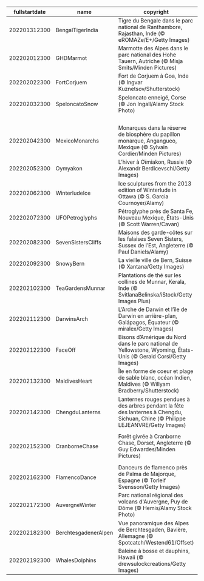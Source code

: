 |fullstartdate|name|copyright|title|image|
|--|--|--|--|--|
202201312300|BengalTigerIndia|Tigre du Bengale dans le parc national de Ranthambore, Rajasthan, Inde (© eROMAZe/E+/Getty Images)|Sa majesté le tigre|![](/fr-FR/2022/02/202201312300BengalTigerIndia.jpg)|
202202012300|GHDMarmot|Marmotte des Alpes dans le parc national des Hohe Tauern, Autriche (© Misja Smits/Minden Pictures)|Une marmotte chanceuse !|![](/fr-FR/2022/02/202202012300GHDMarmot.jpg)|
202202022300|FortCorjuem|Fort de Corjuem à Goa, Inde (© Ingvar Kuznetsov/Shutterstock)|Vestiges d’un autre temps|![](/fr-FR/2022/02/202202022300FortCorjuem.jpg)|
202202032300|SpeloncatoSnow|Speloncato enneigé, Corse (© Jon Ingall/Alamy Stock Photo)|Tout là-haut|![](/fr-FR/2022/02/202202032300SpeloncatoSnow.jpg)|
||||![](/fr-FR/2022/02/.jpg)|
202202042300|MexicoMonarchs|Monarques dans la réserve de biosphère du papillon monarque, Angangueo, Mexique (© Sylvain Cordier/Minden Pictures)|Papillonnez !|![](/fr-FR/2022/02/202202042300MexicoMonarchs.jpg)|
202202052300|Oymyakon|L’hiver à Oïmiakon, Russie (© Alexandr Berdicevschi/Getty Images)|Le vrai froid|![](/fr-FR/2022/02/202202052300Oymyakon.jpg)|
202202062300|WinterludeIce|Ice sculptures from the 2013 edition of Winterlude in Ottawa (© S. Garcia Cournoyer/Alamy)|Le Canada fête l’hiver|![](/fr-FR/2022/02/202202062300WinterludeIce.jpg)|
202202072300|UFOPetroglyphs|Pétroglyphe près de Santa Fe, Nouveau Mexique, États-Unis (© Scott Warren/Cavan)|Nous ne sommes pas seuls|![](/fr-FR/2022/02/202202072300UFOPetroglyphs.jpg)|
202202082300|SevenSistersCliffs|Maisons des garde-côtes sur les falaises Seven Sisters, Sussex de l’Est, Angleterre (© Paul Daniels/Alamy)|Sur une pente glissante|![](/fr-FR/2022/02/202202082300SevenSistersCliffs.jpg)|
202202092300|SnowyBern|La vieille ville de Bern, Suisse (© Xantana/Getty Images)|Ville bleue|![](/fr-FR/2022/02/202202092300SnowyBern.jpg)|
202202102300|TeaGardensMunnar|Plantations de thé sur les collines de Munnar, Kerala, Inde (© SvitlanaBelinska/iStock/Getty Images Plus)|Avec un nuage de lait|![](/fr-FR/2022/02/202202102300TeaGardensMunnar.jpg)|
202202112300|DarwinsArch|L’Arche de Darwin et l’île de Darwin en arrière-plan, Galápagos, Équateur (© miralex/Getty Images)|Allégorie de l’évolution|![](/fr-FR/2022/02/202202112300DarwinsArch.jpg)|
202202122300|FaceOff|Bisons d’Amérique du Nord dans le parc national de Yellowstone, Wyoming, États-Unis (© Gerald Corsi/Getty Images)|Conflit d’intérêts|![](/fr-FR/2022/02/202202122300FaceOff.jpg)|
202202132300|MaldivesHeart|Île en forme de coeur et plage de sable blanc, océan Indien, Maldives (© Willyam Bradberry/Shutterstock)|Le cœur des Maldives|![](/fr-FR/2022/02/202202132300MaldivesHeart.jpg)|
202202142300|ChengduLanterns|Lanternes rouges pendues à des arbres pendant la fête des lanternes à Chengdu, Sichuan, Chine (© Philippe LEJEANVRE/Getty Images)|La fête des lanternes|![](/fr-FR/2022/02/202202142300ChengduLanterns.jpg)|
202202152300|CranborneChase|Forêt givrée à Cranborne Chase, Dorset, Angleterre (© Guy Edwardes/Minden Pictures)|Le charme discret de la campagne anglaise|![](/fr-FR/2022/02/202202152300CranborneChase.jpg)|
202202162300|FlamencoDance|Danceurs de flamenco près de Palma de Majorque, Espagne (© Torleif Svensson/Getty Images)|Danser de tout son cœur|![](/fr-FR/2022/02/202202162300FlamencoDance.jpg)|
202202172300|AuvergneWinter|Parc national régional des volcans d'Auvergne, Puy de Dôme (© Hemis/Alamy Stock Photo)|L’hiver en Auvergne|![](/fr-FR/2022/02/202202172300AuvergneWinter.jpg)|
202202182300|BerchtesgadenerAlpen|Vue panoramique des Alpes de Berchtesgaden, Bavière, Allemagne (© Spotcatch/Westend61/Offset)|Beauté alpine|![](/fr-FR/2022/02/202202182300BerchtesgadenerAlpen.jpg)|
202202192300|WhalesDolphins|Baleine à bosse et dauphins, Hawaii (© drewsulockcreations/Getty Images)|À la gloire des baleines|![](/fr-FR/2022/02/202202192300WhalesDolphins.jpg)|
